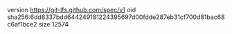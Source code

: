 version https://git-lfs.github.com/spec/v1
oid sha256:6dd8337bdd644249181224395697d00fdde287eb31cf700d81bac68c6af1bce2
size 12574
